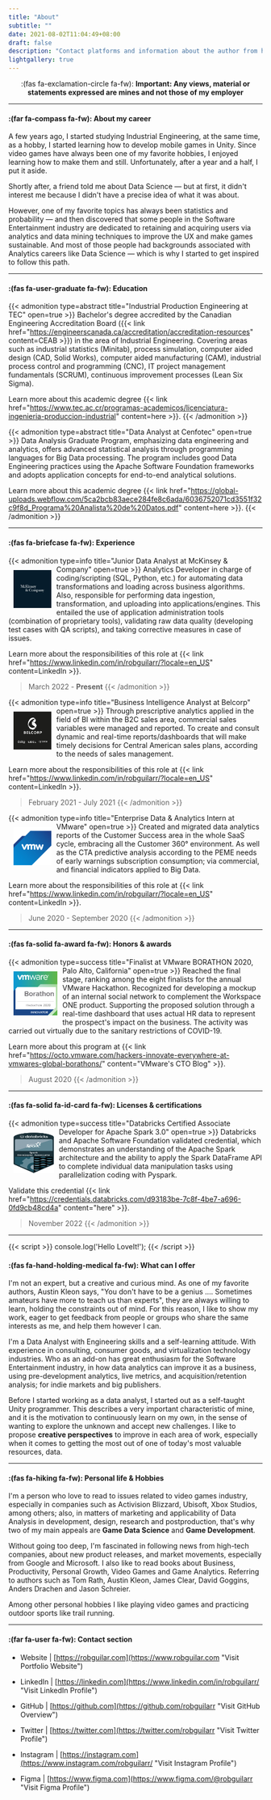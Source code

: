 ```yaml
---
title: "About"
subtitle: ""
date: 2021-08-02T11:04:49+08:00
draft: false
description: "Contact platforms and information about the author from his background to his personal interests you can access them here"
lightgallery: true
---
```


<p align='center'> :(fas fa-exclamation-circle fa-fw): <b>Important: Any views, material or statements expressed are mines and not those of my employer</b> </p>

---

#### :(far fa-compass fa-fw): About my career

<div>

A few years ago, I started studying Industrial Engineering, at the same time, as a hobby, I started learning how to develop mobile games in Unity. Since video games have always been one of my favorite hobbies, I enjoyed learning how to make them and still. Unfortunately, after a year and a half, I put it aside.

Shortly after, a friend told me about Data Science — but at first, it didn't interest me because I didn't have a precise idea of ​​what it was about.

However, one of my favorite topics has always been statistics and probability — and then discovered that some people in the Software Entertainment industry are dedicated to retaining and acquiring users via analytics and data mining techniques to improve the UX and make games sustainable. And most of those people had backgrounds associated with Analytics careers like Data Science — which is why I started to get inspired to follow this path.

</div>

---

#### :(fas fa-user-graduate fa-fw): Education

{{< admonition type=abstract title="Industrial Production Engineering at TEC" open=true >}}
Bachelor's degree accredited by the Canadian Engineering Accreditation Board ({{< link href="https://engineerscanada.ca/accreditation/accreditation-resources" content=CEAB >}}) in the area of Industrial Engineering. Covering areas such as industrial statistics (Minitab), process simulation, computer aided design (CAD, Solid Works), computer aided manufacturing (CAM), industrial process control and programming (CNC), IT project management fundamentals (SCRUM), continuous improvement processes (Lean Six Sigma).

Learn more about this academic degree {{< link href="https://www.tec.ac.cr/programas-academicos/licenciatura-ingenieria-produccion-industrial" content=here >}}.
{{< /admonition >}}

{{< admonition type=abstract title="Data Analyst at Cenfotec" open=true >}}
Data Analysis Graduate Program, emphasizing data engineering and analytics, offers advanced statistical analysis through programming languages for Big Data processing. The program includes good Data Engineering practices using the Apache Software Foundation frameworks and adopts application concepts for end-to-end analytical solutions.

Learn more about this academic degree {{< link href="https://global-uploads.webflow.com/5ca2bcb83aece284fe8c6ada/6036752071cd3551f32c9f8d_Programa%20Analista%20de%20Datos.pdf" content=here >}}.
{{< /admonition >}}

---

#### :(fas fa-briefcase fa-fw): Experience

{{< admonition type=info title="Junior Data Analyst at McKinsey & Company" open=true >}}
<img width="75" height="75" src="images/mckinsey_logo.jpg" align="left" hspace="10" vspace="10"> Analytics Developer in charge of coding/scripting (SQL, Python, etc.) for automating data transformations and loading across business algorithms. Also, responsible for performing data ingestion, transformation, and uploading into applications/engines. This entailed the use of application administration tools (combination of proprietary tools), validating raw data quality (developing test cases with QA scripts), and taking corrective measures in case of issues.

Learn more about the responsibilities of this role at {{< link href="https://www.linkedin.com/in/robguilarr/?locale=en_US" content=LinkedIn >}}.

> March 2022 - **Present**
> {{< /admonition >}}

{{< admonition type=info title="Business Intelligence Analyst at Belcorp" open=true >}}
<img width="75" height="75" src="images/bel_logo.jpg" align="left" hspace="10" vspace="10">Through prescriptive analytics applied in the field of BI within the B2C sales area, commercial sales variables were managed and reported. To create and consult dynamic and real-time reports/dashboards that will make timely decisions for Central American sales plans, according to the needs of sales management.

Learn more about the responsibilities of this role at {{< link href="https://www.linkedin.com/in/robguilarr/?locale=en_US" content=LinkedIn >}}.

> February 2021 - July 2021
> {{< /admonition >}}

{{< admonition type=info title="Enterprise Data & Analytics Intern at VMware" open=true >}}
<img width="75" height="75" src="images/vm_logo.png" align="left" hspace="10" vspace="10">Created and migrated data analytics reports of the Customer Success area in the whole SaaS cycle, embracing all the Customer 360° environment. As well as the CTA predictive analysis according to the PEME needs of early warnings subscription consumption; via commercial, and financial indicators applied to Big Data.

Learn more about the responsibilities of this role at {{< link href="https://www.linkedin.com/in/robguilarr/?locale=en_US" content=LinkedIn >}}.

> June 2020 - September 2020
> {{< /admonition >}}

---

#### :(fas fa-solid fa-award fa-fw): Honors & awards

{{< admonition type=success title="Finalist at VMware BORATHON 2020, Palo Alto, California" open=true >}}
<img width="87" height="87" src="images/vm_borathon_badge.png" align="left" hspace="10" vspace="10">Reached the final stage, ranking among the eight finalists for the annual VMware Hackathon. Recognized for developing a mockup of an internal social network to complement the Workspace ONE product. Supporting the proposed solution through a real-time dashboard that uses actual HR data to represent the prospect's impact on the business. The activity was carried out virtually due to the sanitary restrictions of COVID-19.

Learn more about this program at {{< link href="https://octo.vmware.com/hackers-innovate-everywhere-at-vmwares-global-borathons/" content="VMware's CTO Blog" >}}.

> August 2020
> {{< /admonition >}}

---

#### :(fas fa-solid fa-id-card fa-fw): Licenses & certifications

{{< admonition type=success title="Databricks Certified Associate Developer for Apache Spark 3.0" open=true >}}
<img width="80" height="80" src="images/badge-spark-developer.png" align="left" hspace="10" vspace="10">Databricks and Apache Software Foundation validated credential, which demonstrates an understanding of the Apache Spark architecture and the ability to apply the Spark DataFrame API to complete individual data manipulation tasks using parallelization coding with Pyspark.

Validate this credential {{< link href="https://credentials.databricks.com/d93183be-7c8f-4be7-a696-0fd9cb48cd4a" content="here" >}}.

> November 2022
> {{< /admonition >}}

---

{{< script >}}
console.log('Hello LoveIt!');
{{< /script >}}


#### :(fas fa-hand-holding-medical fa-fw): What can I offer

I'm not an expert, but a creative and curious mind. As one of my favorite authors, Austin Kleon says, "You don't have to be a genius .... Sometimes amateurs have more to teach us than experts", they are always willing to learn, holding the constraints out of mind. For this reason, I like to show my work, eager to get feedback from people or groups who share the same interests as me, and help them however I can.

I'm a Data Analyst with Engineering skills and a self-learning attitude. With experience in consulting, consumer goods, and virtualization technology industries. Who as an add-on has great enthusiasm for the Software Entertainment industry, in how data analytics can improve it as a business, using pre-development analytics, live metrics, and acquisition/retention analysis; for indie markets and big publishers.

Before I started working as a data analyst, I started out as a self-taught Unity programmer. This describes a very important characteristic of mine, and it is the motivation to continuously learn on my own, in the sense of wanting to explore the unknown and accept new challenges. I like to propose **creative perspectives** to improve in each area of work, especially when it comes to getting the most out of one of today's most valuable resources, data.

---

#### :(fas fa-hiking fa-fw): Personal life & Hobbies

I'm a person who love to read to issues related to video games industry, especially in companies such as Activision Blizzard, Ubisoft, Xbox Studios, among others; also, in matters of marketing and applicability of Data Analysis in development, design, research and postproduction, that's why two of my main appeals are **Game Data Science** and **Game  Development**.

Without going too deep, I'm fascinated in following news from high-tech companies, about new product releases, and market movements, especially from Google and Microsoft. I also like to read books about Business, Productivity, Personal Growth, Video Games and Game Analytics. Referring to authors such as Tom Rath, Austin Kleon, James Clear, David Goggins, Anders Drachen and Jason Schreier.

Among other personal hobbies I like playing video games and practicing outdoor sports like trail running.

---

#### :(far fa-user fa-fw): Contact section

- Website | [https://robguilar.com](https://www.robguilar.com "Visit Portfolio Website")

- LinkedIn | [https://linkedin.com](https://www.linkedin.com/in/robguilarr/ "Visit LinkedIn Profile")

- GitHub | [https://github.com](https://github.com/robguilarr "Visit GitHub Overview")

- Twitter | [https://twitter.com](https://twitter.com/robguilarr "Visit Twitter Profile")

- Instagram | [https://instagram.com](https://www.instagram.com/robguilarr/ "Visit Instagram Profile")

- Figma | [https://www.figma.com](https://www.figma.com/@robguilarr "Visit Figma Profile")